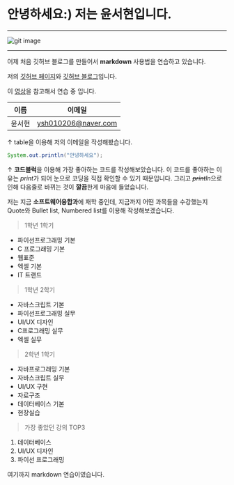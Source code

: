 # 안녕하세요:) 저는 윤서현입니다.

---

![git image](https://media.vlpt.us/images/harriet99/post/56204a58-bc0a-485d-9fbd-8a164929235d/asasf.png)

---

어제 처음 깃허브 블로그를 만들어서 **markdown** 사용법을 연습하고 있습니다.

저의 [깃허브 페이지](https://github.com/yoonseohyun/yoonseohyun.github.io)와 [깃허브 블로그](https://yoonseohyun.github.io/)입니다.


이 [영상](https://youtu.be/kMEb_BzyUqk)을 참고해서 연습 중 입니다.


|이름|이메일|
|--|--|
|윤서현|ysh010206@naver.com|

↑ table을 이용해 저의 이메일을 작성해봤습니다.


```java
System.out.println("안녕하세요");
```
↑ **코드블럭**을 이용해 가장 좋아하는 코드를 작성해보았습니다. 이 코드를 좋아하는 이유는 *print*가 되어 눈으로 코딩을 직접 확인할 수 있기 때문입니다. 그리고 *~~print~~ln*으로 인해 다음줄로 바뀌는 것이 **깔끔**한게 마음에 들었습니다.

저는 지금 **소프트웨어융합과**에 재학 중인데, 지금까지 어떤 과목들을 수강했는지 Quote와 Bullet list, Numbered list를 이용해 작성해보겠습니다. 
>1학년 1학기 

* 파이선프로그래밍 기본
* C 프로그래밍 기본
* 웹표준
* 엑셀 기본
* IT 트랜드

>1학년 2학기

* 자바스크립트 기본
* 파이선프로그래밍 실무
* UI/UX 디자인
* C프로그래밍 실무
* 엑셀 실무

>2학년 1학기

 * 자바프로그래밍 기본
 * 자바스크립트 실무
 * UI/UX 구현
 * 자료구조
 * 데이터베이스 기본
 * 현장실습

>가장 좋았던 강의 TOP3

1. 데이터베이스
2. UI/UX 디자인
3. 파이선 프로그래밍

여기까지 markdown 연습이였습니다. 





